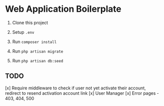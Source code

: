 # Web Application Boilerplate

1. Clone this project

2. Setup `.env`

3. Run `composer install`

4. Run `php artisan migrate`

5. Run `php artisan db:seed`

## TODO

[x] Require middleware to check if user not yet activate their account, redirect to resend activation account link
[x] User Manager
[x] Error pages - 403, 404, 500